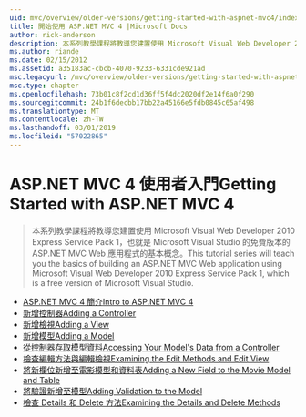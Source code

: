 ```yaml
---
uid: mvc/overview/older-versions/getting-started-with-aspnet-mvc4/index
title: 開始使用 ASP.NET MVC 4 |Microsoft Docs
author: rick-anderson
description: 本系列教學課程將教導您建置使用 Microsoft Visual Web Developer 2010 Express Service Pack 1，w 的 ASP.NET MVC Web 應用程式的基本概念...
ms.author: riande
ms.date: 02/15/2012
ms.assetid: a35183ac-cbcb-4070-9233-6331cde921ad
msc.legacyurl: /mvc/overview/older-versions/getting-started-with-aspnet-mvc4
msc.type: chapter
ms.openlocfilehash: 73b01c8f2cd1d36ff5f4dc2020df2e14f6a0f290
ms.sourcegitcommit: 24b1f6decbb17bb22a45166e5fdb0845c65af498
ms.translationtype: MT
ms.contentlocale: zh-TW
ms.lasthandoff: 03/01/2019
ms.locfileid: "57022865"
---
```

<a name="getting-started-with-aspnet-mvc-4"></a><span data-ttu-id="335d3-103">ASP.NET MVC 4 使用者入門</span><span class="sxs-lookup"><span data-stu-id="335d3-103">Getting Started with ASP.NET MVC 4</span></span>
====================
> <span data-ttu-id="335d3-104">本系列教學課程將教導您建置使用 Microsoft Visual Web Developer 2010 Express Service Pack 1，也就是 Microsoft Visual Studio 的免費版本的 ASP.NET MVC Web 應用程式的基本概念。</span><span class="sxs-lookup"><span data-stu-id="335d3-104">This tutorial series will teach you the basics of building an ASP.NET MVC Web application using Microsoft Visual Web Developer 2010 Express Service Pack 1, which is a free version of Microsoft Visual Studio.</span></span>


- [<span data-ttu-id="335d3-105">ASP.NET MVC 4 簡介</span><span class="sxs-lookup"><span data-stu-id="335d3-105">Intro to ASP.NET MVC 4</span></span>](intro-to-aspnet-mvc-4.md)
- [<span data-ttu-id="335d3-106">新增控制器</span><span class="sxs-lookup"><span data-stu-id="335d3-106">Adding a Controller</span></span>](adding-a-controller.md)
- [<span data-ttu-id="335d3-107">新增檢視</span><span class="sxs-lookup"><span data-stu-id="335d3-107">Adding a View</span></span>](adding-a-view.md)
- [<span data-ttu-id="335d3-108">新增模型</span><span class="sxs-lookup"><span data-stu-id="335d3-108">Adding a Model</span></span>](adding-a-model.md)
- [<span data-ttu-id="335d3-109">從控制器存取模型資料</span><span class="sxs-lookup"><span data-stu-id="335d3-109">Accessing Your Model's Data from a Controller</span></span>](accessing-your-models-data-from-a-controller.md)
- [<span data-ttu-id="335d3-110">檢查編輯方法與編輯檢視</span><span class="sxs-lookup"><span data-stu-id="335d3-110">Examining the Edit Methods and Edit View</span></span>](examining-the-edit-methods-and-edit-view.md)
- [<span data-ttu-id="335d3-111">將新欄位新增至電影模型和資料表</span><span class="sxs-lookup"><span data-stu-id="335d3-111">Adding a New Field to the Movie Model and Table</span></span>](adding-a-new-field-to-the-movie-model-and-table.md)
- [<span data-ttu-id="335d3-112">將驗證新增至模型</span><span class="sxs-lookup"><span data-stu-id="335d3-112">Adding Validation to the Model</span></span>](adding-validation-to-the-model.md)
- [<span data-ttu-id="335d3-113">檢查 Details 和 Delete 方法</span><span class="sxs-lookup"><span data-stu-id="335d3-113">Examining the Details and Delete Methods</span></span>](examining-the-details-and-delete-methods.md)
